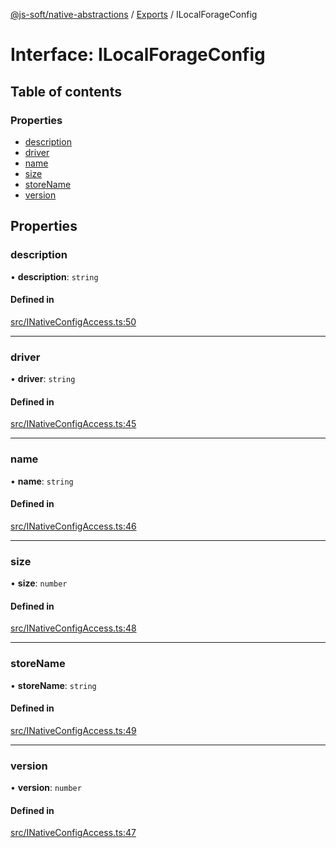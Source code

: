 [@js-soft/native-abstractions](../README.md) / [Exports](../modules.md) / ILocalForageConfig

# Interface: ILocalForageConfig

## Table of contents

### Properties

- [description](ILocalForageConfig.md#description)
- [driver](ILocalForageConfig.md#driver)
- [name](ILocalForageConfig.md#name)
- [size](ILocalForageConfig.md#size)
- [storeName](ILocalForageConfig.md#storename)
- [version](ILocalForageConfig.md#version)

## Properties

### description

• **description**: `string`

#### Defined in

[src/INativeConfigAccess.ts:50](https://github.com/js-soft/ts-native-access/blob/93dbc36/packages/abstractions/src/INativeConfigAccess.ts#L50)

___

### driver

• **driver**: `string`

#### Defined in

[src/INativeConfigAccess.ts:45](https://github.com/js-soft/ts-native-access/blob/93dbc36/packages/abstractions/src/INativeConfigAccess.ts#L45)

___

### name

• **name**: `string`

#### Defined in

[src/INativeConfigAccess.ts:46](https://github.com/js-soft/ts-native-access/blob/93dbc36/packages/abstractions/src/INativeConfigAccess.ts#L46)

___

### size

• **size**: `number`

#### Defined in

[src/INativeConfigAccess.ts:48](https://github.com/js-soft/ts-native-access/blob/93dbc36/packages/abstractions/src/INativeConfigAccess.ts#L48)

___

### storeName

• **storeName**: `string`

#### Defined in

[src/INativeConfigAccess.ts:49](https://github.com/js-soft/ts-native-access/blob/93dbc36/packages/abstractions/src/INativeConfigAccess.ts#L49)

___

### version

• **version**: `number`

#### Defined in

[src/INativeConfigAccess.ts:47](https://github.com/js-soft/ts-native-access/blob/93dbc36/packages/abstractions/src/INativeConfigAccess.ts#L47)
